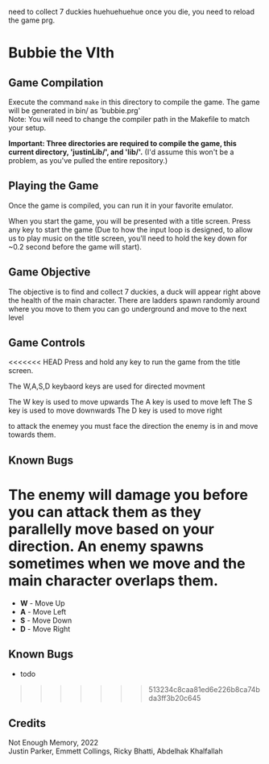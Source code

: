 need to collect 7 duckies huehuehuehue
once you die, you need to reload the game prg.

# Bubbie the VIth

## Game Compilation
Execute the command `make` in this directory to compile the game. The game will be generated in bin/ as 'bubbie.prg'  
Note: You will need to change the compiler path in the Makefile to match your setup.  

**Important: Three directories are required to compile the game, this current directory, 'justinLib/', and 'lib/'.** (I'd assume this won't be a problem, as you've pulled the entire repository.)

## Playing the Game
Once the game is compiled, you can run it in your favorite emulator.  

When you start the game, you will be presented with a title screen. Press any key to start the game (Due to how the input loop is designed, to allow us to play music on the title screen, you'll need to hold the key down for ~0.2 second before the game will start).

## Game Objective
The objective is to find and collect 7 duckies, a duck will appear right above the health of the main character.
There are ladders spawn randomly around where you move to them you can go underground and move to the next level 
## Game Controls
<<<<<<< HEAD
Press and hold any key to run the game from the title screen. 

The W,A,S,D keybaord keys are used for directed movment

The W key is used to move upwards
The A key is used to move left
The S key is used to move downwards
The D key is used to move right

to attack the enemey you must face the direction the enemy is in and move towards them.

## Known Bugs
The enemy will damage you before you can attack them as they parallelly move based on your direction.
An enemy spawns sometimes when we move and the main character overlaps them.
=======
* **W** - Move Up
* **A** - Move Left
* **S** - Move Down
* **D** - Move Right

## Known Bugs
* todo

>>>>>>> 513234c8caa81ed6e226b8ca74bda3ff3b20c645
## Credits
Not Enough Memory, 2022  
Justin Parker, Emmett Collings, Ricky Bhatti, Abdelhak Khalfallah